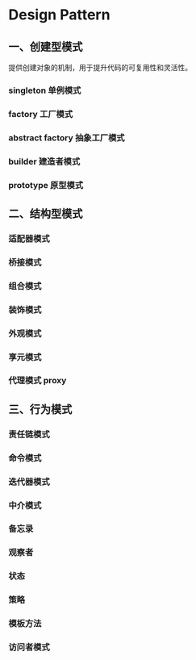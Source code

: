 # Design Pattern

## 一、创建型模式

提供创建对象的机制，用于提升代码的可复用性和灵活性。

### singleton 单例模式
### factory 工厂模式
### abstract factory 抽象工厂模式
### builder 建造者模式
### prototype 原型模式

## 二、结构型模式

### 适配器模式

### 桥接模式

### 组合模式

### 装饰模式

### 外观模式

### 享元模式

### 代理模式 proxy

## 三、行为模式

### 责任链模式

### 命令模式

### 迭代器模式

### 中介模式

### 备忘录

### 观察者

### 状态

### 策略

### 模板方法

### 访问者模式
